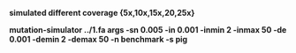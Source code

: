 <strong>simulated different coverage {5x,10x,15x,20,25x}
<p>mutation-simulator ../1.fa args -sn 0.005 -in 0.001 -inmin 2 -inmax 50 -de 0.001 -demin 2 -demax 50 -n benchmark -s pig
